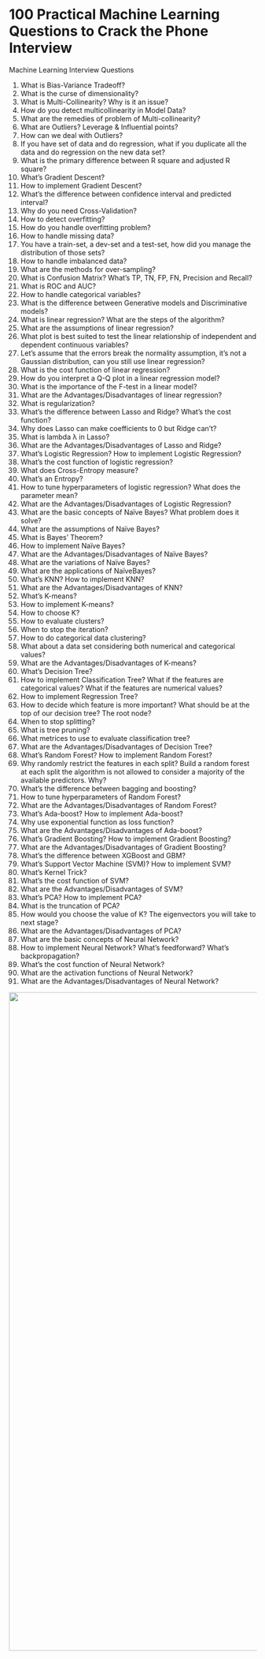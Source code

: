 # 100 Practical Machine Learning Questions to Crack the Phone Interview

Machine Learning Interview Questions
1. What is Bias-Variance Tradeoff?
2. What is the curse of dimensionality?
3. What is Multi-Collinearity? Why is it an issue?
4. How do you detect multicollinearity in Model Data?
5. What are the remedies of problem of Multi-collinearity?
6. What are Outliers? Leverage & Influential points?
7. How can we deal with Outliers?
8. If you have set of data and do regression, what if you duplicate all the data and do regression on the new data set?
9. What is the primary difference between R square and adjusted R square?
10. What’s Gradient Descent?
11. How to implement Gradient Descent?
12. What’s the difference between confidence interval and predicted interval?
13. Why do you need Cross-Validation?
14. How to detect overfitting?
15. How do you handle overfitting problem?
16. How to handle missing data?
17. You have a train-set, a dev-set and a test-set, how did you manage the distribution of those sets?
18. How to handle imbalanced data?
19. What are the methods for over-sampling?
20. What is Confusion Matrix? What’s TP, TN, FP, FN, Precision and Recall?
21. What is ROC and AUC?
22. How to handle categorical variables?
23. What is the difference between Generative models and Discriminative models?
24. What is linear regression? What are the steps of the algorithm?
25. What are the assumptions of linear regression?
26. What plot is best suited to test the linear relationship of independent and dependent continuous variables?
27. Let’s assume that the errors break the normality assumption, it’s not a Gaussian distribution, can you still use linear regression?
28. What is the cost function of linear regression?
29. How do you interpret a Q-Q plot in a linear regression model?
30. What is the importance of the F-test in a linear model?
31. What are the Advantages/Disadvantages of linear regression?
32. What is regularization?
33. What’s the difference between Lasso and Ridge? What’s the cost function?
34. Why does Lasso can make coefficients to 0 but Ridge can’t?
35. What is lambda λ in Lasso?
36. What are the Advantages/Disadvantages of Lasso and Ridge?
37. What’s Logistic Regression? How to implement Logistic Regression?
38. What’s the cost function of logistic regression?
39. What does Cross-Entropy measure?
40. What’s an Entropy?
41. How to tune hyperparameters of logistic regression? What does the parameter mean?
42. What are the Advantages/Disadvantages of Logistic Regression?
43. What are the basic concepts of Naïve Bayes? What problem does it solve?
44. What are the assumptions of Naïve Bayes?
45. What is Bayes’ Theorem?
46. How to implement Naïve Bayes?
47. What are the Advantages/Disadvantages of Naïve Bayes?
48. What are the variations of Naïve Bayes?
49. What are the applications of NaïveBayes?
50. What’s KNN? How to implement KNN?
51. What are the Advantages/Disadvantages of KNN?
52. What’s K-means?
53. How to implement K-means?
54. How to choose K?
55. How to evaluate clusters?
56. When to stop the iteration?
57. How to do categorical data clustering?
58. What about a data set considering both numerical and categorical values?
59. What are the Advantages/Disadvantages of K-means?
60. What’s Decision Tree?
61. How to implement Classification Tree? What if the features are categorical values? What if the features are numerical values?
62. How to implement Regression Tree?
63. How to decide which feature is more important? What should be at the top of our decision tree? The root node?
64. When to stop splitting?
65. What is tree pruning?
66. What metrices to use to evaluate classification tree?
67. What are the Advantages/Disadvantages of Decision Tree?
68. What’s Random Forest? How to implement Random Forest?
69. Why randomly restrict the features in each split? Build a random forest at each split the algorithm is not allowed to consider a majority of the available predictors. Why?
70. What’s the difference between bagging and boosting?
71. How to tune hyperparameters of Random Forest?
72. What are the Advantages/Disadvantages of Random Forest?
73. What’s Ada-boost? How to implement Ada-boost?
74. Why use exponential function as loss function?
75. What are the Advantages/Disadvantages of Ada-boost?
76. What’s Gradient Boosting? How to implement Gradient Boosting?
77. What are the Advantages/Disadvantages of Gradient Boosting?
78. What’s the difference between XGBoost and GBM?
79. What’s Support Vector Machine (SVM)? How to implement SVM?
80. What’s Kernel Trick?
81. What’s the cost function of SVM?
82. What are the Advantages/Disadvantages of SVM?
83. What’s PCA? How to implement PCA?
84. What is the truncation of PCA?
85. How would you choose the value of K? The eigenvectors you will take to next stage?
86. What are the Advantages/Disadvantages of PCA?
87. What are the basic concepts of Neural Network?
88. How to implement Neural Network? What’s feedforward? What’s backpropagation?
89. What’s the cost function of Neural Network?
90. What are the activation functions of Neural Network?
91. What are the Advantages/Disadvantages of Neural Network?



<div align="center">
<img width="1337" alt="WechatIMG3528" src="https://user-images.githubusercontent.com/31713746/198068277-91547504-4fd3-411c-ad9e-e0b96ea96c82.png">
</div>
